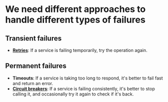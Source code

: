 # We need different approaches to handle different types of failures

## Transient failures

- **[Retries](https://learn.microsoft.com/azure/architecture/patterns/retry)**: If a service is failing temporarily, try the operation again.

## Permanent failures

- **Timeouts**: If a service is taking too long to respond, it's better to fail fast and return an error.
- **[Circuit breakers](https://learn.microsoft.com/azure/architecture/patterns/circuit-breaker)**: If a service is failing consistently, it's better to stop calling it, and occasionally try it again to check if it's back.
